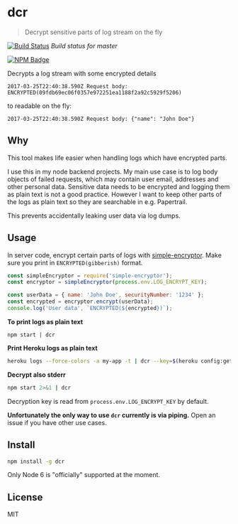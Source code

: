 # dcr

> Decrypt sensitive parts of log stream on the fly

[![Build Status](https://travis-ci.org/kimmobrunfeldt/dcr.svg?branch=master)](https://travis-ci.org/kimmobrunfeldt/dcr) *Build status for master*

[![NPM Badge](https://nodei.co/npm/dcr.png?downloads=true)](https://www.npmjs.com/package/dcr)

Decrypts a log stream with some encrypted details

```
2017-03-25T22:40:38.590Z Request body: ENCRYPTED(09fdb69ec06f0357e972251ea1188f2a92c5929f5206)
```

to readable on the fly:

```
2017-03-25T22:40:38.590Z Request body: {"name": "John Doe"}
```

## Why

This tool makes life easier when handling logs which have encrypted parts.

I use this in my node backend projects. My main use case is to log body objects
of failed requests, which may contain user email, addresses and other personal
data. Sensitive data needs to be encrypted and logging them as plain text
is not a good practice. However I want to keep other parts of the logs as
plain text so they are searchable in e.g. Papertrail.

This prevents accidentally leaking user data via log dumps.

## Usage

In server code, encrypt certain parts of logs with [simple-encryptor](https://github.com/sehrope/node-simple-encryptor). Make sure you print in
`ENCRYPTED(gibberish)` format.

```js
const simpleEncryptor = require('simple-encryptor');
const encryptor = simpleEncryptor(process.env.LOG_ENCRYPT_KEY);

const userData = { name: 'John Doe', securityNumber: '1234' };
const encrypted = encryptor.encrypt(userData);
console.log('User data', `ENCRYPTED(${encrypted})`);
```

**To print logs as plain text**

```
npm start | dcr
```

**Print Heroku logs as plain text**

```bash
heroku logs --force-colors -a my-app -t | dcr --key=$(heroku config:get LOG_ENCRYPT_KEY -a my-app)
```

**Decrypt also stderr**

```bash
npm start 2>&1 | dcr
```

Decryption key is read from `process.env.LOG_ENCRYPT_KEY` by default.

**Unfortunately the only way to use `dcr` currently is via piping.** Open
an issue if you have other use cases.

## Install

```bash
npm install -g dcr
```

Only Node 6 is "officially" supported at the moment.


## License

MIT
